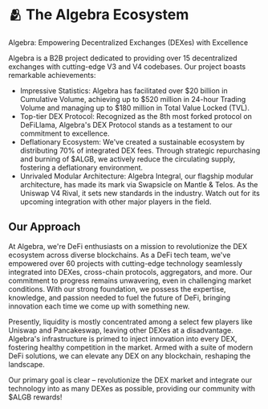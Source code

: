 # 🫂 The Algebra Ecosystem

Algebra: Empowering Decentralized Exchanges (DEXes) with Excellence

Algebra is a B2B project dedicated to providing over 15 decentralized exchanges with cutting-edge V3 and V4 codebases. Our project boasts remarkable achievements:

* Impressive Statistics: Algebra has facilitated over $20 billion in Cumulative Volume, achieving up to $520 million in 24-hour Trading Volume and managing up to $180 million in Total Value Locked (TVL).
* Top-tier DEX Protocol: Recognized as the 8th most forked protocol on DeFiLlama, Algebra's DEX Protocol stands as a testament to our commitment to excellence.
* Deflationary Ecosystem: We've created a sustainable ecosystem by distributing 70% of integrated DEX fees. Through strategic repurchasing and burning of $ALGB, we actively reduce the circulating supply, fostering a deflationary environment.
* Unrivaled Modular Architecture: Algebra Integral, our flagship modular architecture, has made its mark via Swapsicle on Mantle & Telos. As the Uniswap V4 Rival, it sets new standards in the industry. Watch out for its upcoming integration with other major players in the field.

## Our Approach

At Algebra, we're DeFi enthusiasts on a mission to revolutionize the DEX ecosystem across diverse blockchains. As a DeFi tech team, we've empowered over 60 projects with cutting-edge technology seamlessly integrated into DEXes, cross-chain protocols, aggregators, and more. Our commitment to progress remains unwavering, even in challenging market conditions. With our strong foundation, we possess the expertise, knowledge, and passion needed to fuel the future of DeFi, bringing innovation each time we come up with something new.

Presently, liquidity is mostly concentrated among a select few players like Uniswap and Pancakeswap, leaving other DEXes at a disadvantage. Algebra's infrastructure is primed to inject innovation into every DEX, fostering healthy competition in the market. Armed with a suite of modern DeFi solutions, we can elevate any DEX on any blockchain, reshaping the landscape.

Our primary goal is clear – revolutionize the DEX market and integrate our technology into as many DEXes as possible, providing our community with $ALGB rewards!
